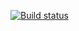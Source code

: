 [![Build status](https://ci.appveyor.com/api/projects/status/pxylv8pk3lso390f?svg=true)](https://ci.appveyor.com/project/ajoq/ajs-homeworks-5-oop-5-1-classes)